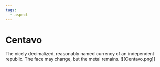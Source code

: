 ```yaml
---
tags:
  - aspect
---
```

# Centavo
The nicely decimalized, reasonably named currency of an independent republic. The face may change, but the metal remains.
![[Centavo.png]]
